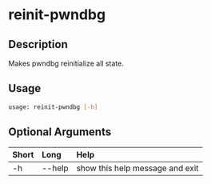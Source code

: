 <!-- THIS PART OF THIS FILE IS AUTOGENERATED. DO NOT MODIFY IT. See scripts/generate_docs.sh -->




# reinit-pwndbg

## Description


Makes pwndbg reinitialize all state.
## Usage


```bash
usage: reinit-pwndbg [-h]

```
## Optional Arguments

|Short|Long|Help|
| :--- | :--- | :--- |
|-h|--help|show this help message and exit|

<!-- END OF AUTOGENERATED PART. Do not modify this line or the line below, they mark the end of the auto-generated part of the file. If you want to extend the documentation in a way which cannot easily be done by adding to the command help description, write below the following line. -->
<!-- ------------\>8---- ----\>8---- ----\>8------------ -->
